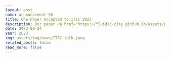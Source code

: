 ```yaml
---
layout: post
name: announcement-36
title: One Paper Accepted to ITSC​ 2023
description: Our paper <a href="https://fluidic-city.github.io/assets/pdf/Villarreal2023Chat.pdf"> Can ChatGPT Enable ITS? The Case of Mixed Traffic Control via Reinforcement Learning </a> has been accepted to IEEE International Conference on Intelligent Transportation Systems ITSC 2023.
date: 2023-09-24
year: 2023
img: assets/img/news/ITSC talk.jpeg
related_posts: false
read_more: false
---
```

